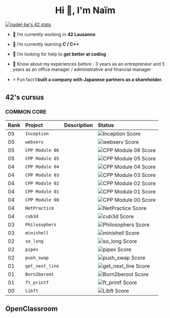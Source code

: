 <h1 align="center">Hi 👋, I'm Naïm</h1>

[![nadel-be's 42 stats](https://badge42.vercel.app/api/v2/cl9mxh18v00250gil6wd4ihss/stats?cursusId=21&coalitionId=193)](https://github.com/JaeSeoKim/badge42)

- 🔭 I’m currently working in **42 Lausanne**

- 🌱 I’m currently learning **C / C++**

- 🤝 I’m looking for help to **get better at coding**

- 📄 Know about my experiences before : 3 years as an entrepreneur and 5 years as an office manager / administrative and financial manager

- ⚡ Fun fact **I built a company with Japanese partners as a shareholder.**

## 42's cursus

### COMMON CORE
| Rank | Project  | Description                | Status     |
| :-------- | :------- | :------------------------- | :--------  |
| 05 | `Inception` |  | ![Inception Score](https://badge42.vercel.app/api/v2/cl9mxh18v00250gil6wd4ihss/project/3124069) |
| 05 | `webserv` |  | ![webserv Score](https://badge42.vercel.app/api/v2/cl9mxh18v00250gil6wd4ihss/project/3124066) |
| 05 | `CPP Module 06` |  | ![CPP Module 06 Score](https://badge42.vercel.app/api/v2/cl9mxh18v00250gil6wd4ihss/project/3150537) |
| 05 | `CPP Module 05` |  | ![CPP Module 05 Score](https://badge42.vercel.app/api/v2/cl9mxh18v00250gil6wd4ihss/project/3124067) |
| 04 | `CPP Module 04` |  | ![CPP Module 04 Score](https://badge42.vercel.app/api/v2/cl9mxh18v00250gil6wd4ihss/project/3114863) |
| 04 | `CPP Module 03` |  | ![CPP Module 03 Score](https://badge42.vercel.app/api/v2/cl9mxh18v00250gil6wd4ihss/project/3099756) |
| 04 | `CPP Module 02` |  | ![CPP Module 02 Score](https://badge42.vercel.app/api/v2/cl9mxh18v00250gil6wd4ihss/project/3087414) |
| 04 | `CPP Module 01` |  | ![CPP Module 01 Score](https://badge42.vercel.app/api/v2/cl9mxh18v00250gil6wd4ihss/project/3085721) |
| 04 | `CPP Module 00` |  | ![CPP Module 00 Score](https://badge42.vercel.app/api/v2/cl9mxh18v00250gil6wd4ihss/project/3068046) |
| 04 | `NetPractice` |  | ![NetPractice Score](https://badge42.vercel.app/api/v2/cl9mxh18v00250gil6wd4ihss/project/3055344) |
| 04 | `cub3d` |  | ![cub3d Score](https://badge42.vercel.app/api/v2/cl9mxh18v00250gil6wd4ihss/project/3055340) |
| 03 | `Philosophers` |  | ![Philosophers Score](https://badge42.vercel.app/api/v2/cl9mxh18v00250gil6wd4ihss/project/3002929) |
| 03 | `minishell` |  | ![minishell Score](https://badge42.vercel.app/api/v2/cl9mxh18v00250gil6wd4ihss/project/3002926) |
| 02 | `so_long` |  | ![so_long Score](https://badge42.vercel.app/api/v2/cl9mxh18v00250gil6wd4ihss/project/2900219) |
| 02 | `pipex` |  | ![pipex Score](https://badge42.vercel.app/api/v2/cl9mxh18v00250gil6wd4ihss/project/2924035) |
| 02 | `push_swap` |  | ![push_swap Score](https://badge42.vercel.app/api/v2/cl9mxh18v00250gil6wd4ihss/project/2900217) |
| 01 | `get_next_line` |  | ![get_next_line Score](https://badge42.vercel.app/api/v2/cl9mxh18v00250gil6wd4ihss/project/2858595)|
| 01 | `Born2beroot` |  |![Born2beroot Score](https://badge42.vercel.app/api/v2/cl9mxh18v00250gil6wd4ihss/project/2858597)|
| 01 | `ft_printf` |  | ![ft_printf Score](https://badge42.vercel.app/api/v2/cl9mxh18v00250gil6wd4ihss/project/2858594) |
| 00 | `Libft` |  | ![Libft Score](https://badge42.vercel.app/api/v2/cl9mxh18v00250gil6wd4ihss/project/2827766) |

## OpenClassroom
### 
